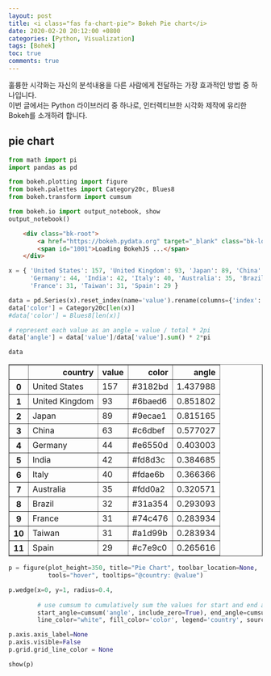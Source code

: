 ```yaml
---
layout: post
title: <i class="fas fa-chart-pie"> Bokeh Pie chart</i>
date: 2020-02-20 20:12:00 +0800
categories: [Python, Visualization]
tags: [Bohek]
toc: true
comments: true
---
```


훌륭한 시각화는 자신의 분석내용을 다른 사람에게 전달하는 가장 효과적인 방법 중 하나입니다.  
이번 글에서는 Python 라이브러리 중 하나로, 인터렉티브한 시각화 제작에 유리한 Bokeh를 소개하려 합니다.

## pie chart



```python
from math import pi
import pandas as pd

from bokeh.plotting import figure
from bokeh.palettes import Category20c, Blues8
from bokeh.transform import cumsum

from bokeh.io import output_notebook, show
output_notebook()
```


```html
    <div class="bk-root">
        <a href="https://bokeh.pydata.org" target="_blank" class="bk-logo bk-logo-small bk-logo-notebook"></a>
        <span id="1001">Loading BokehJS ...</span>
    </div>
```




```python
x = { 'United States': 157, 'United Kingdom': 93, 'Japan': 89, 'China': 63,
      'Germany': 44, 'India': 42, 'Italy': 40, 'Australia': 35, 'Brazil': 32,
      'France': 31, 'Taiwan': 31, 'Spain': 29 }

data = pd.Series(x).reset_index(name='value').rename(columns={'index':'country'})
data['color'] = Category20c[len(x)]
#data['color'] = Blues8[len(x)]

# represent each value as an angle = value / total * 2pi
data['angle'] = data['value']/data['value'].sum() * 2*pi

data
```




<div>
<style scoped>
    .dataframe tbody tr th:only-of-type {
        vertical-align: middle;
    }

    .dataframe tbody tr th {
        vertical-align: top;
    }

    .dataframe thead th {
        text-align: right;
    }
</style>
<table border="1" class="dataframe">
  <thead>
    <tr style="text-align: right;">
      <th></th>
      <th>country</th>
      <th>value</th>
      <th>color</th>
      <th>angle</th>
    </tr>
  </thead>
  <tbody>
    <tr>
      <th>0</th>
      <td>United States</td>
      <td>157</td>
      <td>#3182bd</td>
      <td>1.437988</td>
    </tr>
    <tr>
      <th>1</th>
      <td>United Kingdom</td>
      <td>93</td>
      <td>#6baed6</td>
      <td>0.851802</td>
    </tr>
    <tr>
      <th>2</th>
      <td>Japan</td>
      <td>89</td>
      <td>#9ecae1</td>
      <td>0.815165</td>
    </tr>
    <tr>
      <th>3</th>
      <td>China</td>
      <td>63</td>
      <td>#c6dbef</td>
      <td>0.577027</td>
    </tr>
    <tr>
      <th>4</th>
      <td>Germany</td>
      <td>44</td>
      <td>#e6550d</td>
      <td>0.403003</td>
    </tr>
    <tr>
      <th>5</th>
      <td>India</td>
      <td>42</td>
      <td>#fd8d3c</td>
      <td>0.384685</td>
    </tr>
    <tr>
      <th>6</th>
      <td>Italy</td>
      <td>40</td>
      <td>#fdae6b</td>
      <td>0.366366</td>
    </tr>
    <tr>
      <th>7</th>
      <td>Australia</td>
      <td>35</td>
      <td>#fdd0a2</td>
      <td>0.320571</td>
    </tr>
    <tr>
      <th>8</th>
      <td>Brazil</td>
      <td>32</td>
      <td>#31a354</td>
      <td>0.293093</td>
    </tr>
    <tr>
      <th>9</th>
      <td>France</td>
      <td>31</td>
      <td>#74c476</td>
      <td>0.283934</td>
    </tr>
    <tr>
      <th>10</th>
      <td>Taiwan</td>
      <td>31</td>
      <td>#a1d99b</td>
      <td>0.283934</td>
    </tr>
    <tr>
      <th>11</th>
      <td>Spain</td>
      <td>29</td>
      <td>#c7e9c0</td>
      <td>0.265616</td>
    </tr>
  </tbody>
</table>
</div>




```python
p = figure(plot_height=350, title="Pie Chart", toolbar_location=None,
           tools="hover", tooltips="@country: @value")

p.wedge(x=0, y=1, radius=0.4, 
        
        # use cumsum to cumulatively sum the values for start and end angles
        start_angle=cumsum('angle', include_zero=True), end_angle=cumsum('angle'),
        line_color="white", fill_color='color', legend='country', source=data)

p.axis.axis_label=None
p.axis.visible=False
p.grid.grid_line_color = None

show(p)
```








  <div class="bk-root" id="4ee452bd-0564-47ac-b54a-7907e15dfc05" data-root-id="1002"></div>





